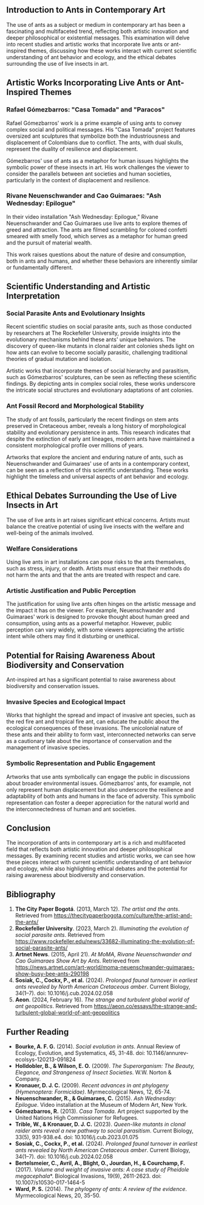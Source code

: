 ## Introduction to Ants in Contemporary Art

The use of ants as a subject or medium in contemporary art has been a fascinating and multifaceted trend, reflecting both artistic innovation and deeper philosophical or existential messages. This examination will delve into recent studies and artistic works that incorporate live ants or ant-inspired themes, discussing how these works interact with current scientific understanding of ant behavior and ecology, and the ethical debates surrounding the use of live insects in art.

## Artistic Works Incorporating Live Ants or Ant-Inspired Themes

### Rafael Gómezbarros: "Casa Tomada" and "Paracos"

Rafael Gómezbarros' work is a prime example of using ants to convey complex social and political messages. His "Casa Tomada" project features oversized ant sculptures that symbolize both the industriousness and displacement of Colombians due to conflict. The ants, with dual skulls, represent the duality of resilience and displacement.

Gómezbarros' use of ants as a metaphor for human issues highlights the symbolic power of these insects in art. His work challenges the viewer to consider the parallels between ant societies and human societies, particularly in the context of displacement and resilience.

### Rivane Neuenschwander and Cao Guimaraes: "Ash Wednesday: Epilogue"

In their video installation "Ash Wednesday: Epilogue," Rivane Neuenschwander and Cao Guimaraes use live ants to explore themes of greed and attraction. The ants are filmed scrambling for colored confetti smeared with smelly food, which serves as a metaphor for human greed and the pursuit of material wealth.

This work raises questions about the nature of desire and consumption, both in ants and humans, and whether these behaviors are inherently similar or fundamentally different.

## Scientific Understanding and Artistic Interpretation

### Social Parasite Ants and Evolutionary Insights

Recent scientific studies on social parasite ants, such as those conducted by researchers at The Rockefeller University, provide insights into the evolutionary mechanisms behind these ants' unique behaviors. The discovery of queen-like mutants in clonal raider ant colonies sheds light on how ants can evolve to become socially parasitic, challenging traditional theories of gradual mutation and isolation.

Artistic works that incorporate themes of social hierarchy and parasitism, such as Gómezbarros' sculptures, can be seen as reflecting these scientific findings. By depicting ants in complex social roles, these works underscore the intricate social structures and evolutionary adaptations of ant colonies.

### Ant Fossil Record and Morphological Stability

The study of ant fossils, particularly the recent findings on stem ants preserved in Cretaceous amber, reveals a long history of morphological stability and evolutionary persistence in ants. This research indicates that despite the extinction of early ant lineages, modern ants have maintained a consistent morphological profile over millions of years.

Artworks that explore the ancient and enduring nature of ants, such as Neuenschwander and Guimaraes' use of ants in a contemporary context, can be seen as a reflection of this scientific understanding. These works highlight the timeless and universal aspects of ant behavior and ecology.

## Ethical Debates Surrounding the Use of Live Insects in Art

The use of live ants in art raises significant ethical concerns. Artists must balance the creative potential of using live insects with the welfare and well-being of the animals involved.

### Welfare Considerations

Using live ants in art installations can pose risks to the ants themselves, such as stress, injury, or death. Artists must ensure that their methods do not harm the ants and that the ants are treated with respect and care.

### Artistic Justification and Public Perception

The justification for using live ants often hinges on the artistic message and the impact it has on the viewer. For example, Neuenschwander and Guimaraes' work is designed to provoke thought about human greed and consumption, using ants as a powerful metaphor. However, public perception can vary widely, with some viewers appreciating the artistic intent while others may find it disturbing or unethical.

## Potential for Raising Awareness About Biodiversity and Conservation

Ant-inspired art has a significant potential to raise awareness about biodiversity and conservation issues.

### Invasive Species and Ecological Impact

Works that highlight the spread and impact of invasive ant species, such as the red fire ant and tropical fire ant, can educate the public about the ecological consequences of these invasions. The unicolonial nature of these ants and their ability to form vast, interconnected networks can serve as a cautionary tale about the importance of conservation and the management of invasive species.

### Symbolic Representation and Public Engagement

Artworks that use ants symbolically can engage the public in discussions about broader environmental issues. Gómezbarros' ants, for example, not only represent human displacement but also underscore the resilience and adaptability of both ants and humans in the face of adversity. This symbolic representation can foster a deeper appreciation for the natural world and the interconnectedness of human and ant societies.

## Conclusion

The incorporation of ants in contemporary art is a rich and multifaceted field that reflects both artistic innovation and deeper philosophical messages. By examining recent studies and artistic works, we can see how these pieces interact with current scientific understanding of ant behavior and ecology, while also highlighting ethical debates and the potential for raising awareness about biodiversity and conservation.

## Bibliography

1. **The City Paper Bogotá**. (2013, March 12). *The artist and the ants*. Retrieved from https://thecitypaperbogota.com/culture/the-artist-and-the-ants/
2. **Rockefeller University**. (2023, March 2). *Illuminating the evolution of social parasite ants*. Retrieved from https://www.rockefeller.edu/news/33682-illuminating-the-evolution-of-social-parasite-ants/
3. **Artnet News**. (2015, April 21). *At MoMA, Rivane Neuenschwander and Cao Guimaraes Show Art by Ants*. Retrieved from https://news.artnet.com/art-world/moma-neuenschwander-guimaraes-show-busy-bee-ants-290198
4. **Sosiak, C., Cockx, P., et al.** (2024). *Prolonged faunal turnover in earliest ants revealed by North American Cretaceous amber*. Current Biology, 34(1–7). doi: 10.1016/j.cub.2024.02.058
5. **Aeon**. (2024, February 16). *The strange and turbulent global world of ant geopolitics*. Retrieved from https://aeon.co/essays/the-strange-and-turbulent-global-world-of-ant-geopolitics

## Further Reading

- **Bourke, A. F. G.** (2014). *Social evolution in ants*. Annual Review of Ecology, Evolution, and Systematics, 45, 31-48. doi: 10.1146/annurev-ecolsys-120213-091824
- **Holldobler, B., & Wilson, E. O.** (2009). *The Superorganism: The Beauty, Elegance, and Strangeness of Insect Societies*. W.W. Norton & Company.
- **Kronauer, D. J. C.** (2009). *Recent advances in ant phylogeny (Hymenoptera: Formicidae)*. Myrmecological News, 12, 65-74.
- **Neuenschwander, R., & Guimaraes, C.** (2015). *Ash Wednesday: Epilogue*. Video installation at the Museum of Modern Art, New York.
- **Gómezbarros, R.** (2013). *Casa Tomada*. Art project supported by the United Nations High Commissioner for Refugees.
- **Trible, W., & Kronauer, D. J. C.** (2023). *Queen-like mutants in clonal raider ants reveal a new pathway to social parasitism*. Current Biology, 33(5), 931-938.e4. doi: 10.1016/j.cub.2023.01.075
- **Sosiak, C., Cockx, P., et al.** (2024). *Prolonged faunal turnover in earliest ants revealed by North American Cretaceous amber*. Current Biology, 34(1–7). doi: 10.1016/j.cub.2024.02.058
- **Bertelsmeier, C., Avril, A., Blight, O., Jourdan, H., & Courchamp, F.** (2017). *Volume and weight of invasive ants: A case study of *Pheidole megacephala***. Biological Invasions, 19(9), 2611-2623. doi: 10.1007/s10530-017-1464-5
- **Ward, P. S.** (2014). *The phylogeny of ants: A review of the evidence*. Myrmecological News, 20, 35-50.